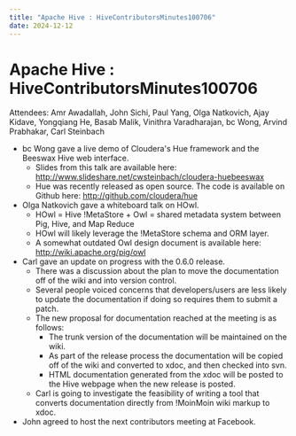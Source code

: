 ```yaml
---
title: "Apache Hive : HiveContributorsMinutes100706"
date: 2024-12-12
---
```










# Apache Hive : HiveContributorsMinutes100706






Attendees: Amr Awadallah, John Sichi, Paul Yang, Olga Natkovich, Ajay Kidave, Yongqiang He, Basab Malik, Vinithra Varadharajan, bc Wong, Arvind Prabhakar, Carl Steinbach


* bc Wong gave a live demo of Cloudera's Hue framework and the Beeswax Hive web interface.
	+ Slides from this talk are available here: <http://www.slideshare.net/cwsteinbach/cloudera-huebeeswax>
	+ Hue was recently released as open source. The code is available on Github here: <http://github.com/cloudera/hue>
* Olga Natkovich gave a whiteboard talk on HOwl.
	+ HOwl = Hive !MetaStore + Owl = shared metadata system between Pig, Hive, and Map Reduce
	+ HOwl will likely leverage the !MetaStore schema and ORM layer.
	+ A somewhat outdated Owl design document is available here: <http://wiki.apache.org/pig/owl>
* Carl gave an update on progress with the 0.6.0 release.
	+ There was a discussion about the plan to move the documentation off of the wiki and into version control.
	+ Several people voiced concerns that developers/users are less likely to update the documentation if doing so requires them to submit a patch.
	+ The new proposal for documentation reached at the meeting is as follows:
		- The trunk version of the documentation will be maintained on the wiki.
		- As part of the release process the documentation will be copied off of the wiki and converted to xdoc, and then checked into svn.
		- HTML documentation generated from the xdoc will be posted to the Hive webpage when the new release is posted.
	+ Carl is going to investigate the feasibility of writing a tool that converts documentation directly from !MoinMoin wiki markup to xdoc.
* John agreed to host the next contributors meeting at Facebook.



 

 

